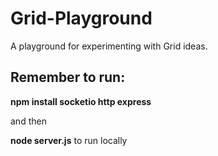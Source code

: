 # Grid-Playground
A playground for experimenting with Grid ideas.

## Remember to run:

**npm install socketio http express**

and then

**node server.js** to run locally

